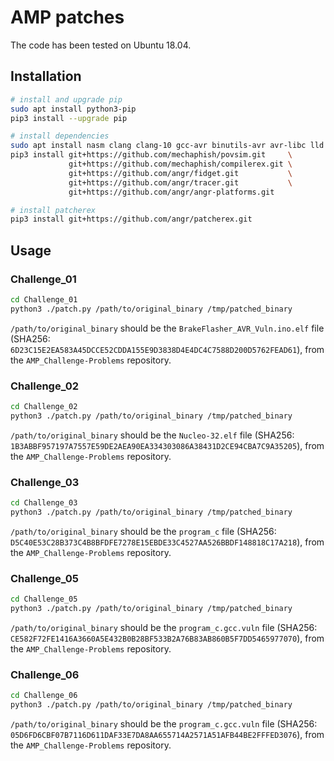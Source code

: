 # AMP patches

The code has been tested on Ubuntu 18.04.

## Installation

```bash
# install and upgrade pip
sudo apt install python3-pip
pip3 install --upgrade pip

# install dependencies
sudo apt install nasm clang clang-10 gcc-avr binutils-avr avr-libc lld linux-headers-$(uname -r) gcc-arm-none-eabi gcc-multilib
pip3 install git+https://github.com/mechaphish/povsim.git     \
             git+https://github.com/mechaphish/compilerex.git \
             git+https://github.com/angr/fidget.git           \
             git+https://github.com/angr/tracer.git           \
             git+https://github.com/angr/angr-platforms.git

# install patcherex
pip3 install git+https://github.com/angr/patcherex.git
```

## Usage

### Challenge_01
```bash
cd Challenge_01
python3 ./patch.py /path/to/original_binary /tmp/patched_binary
```
`/path/to/original_binary` should be the `BrakeFlasher_AVR_Vuln.ino.elf` file (SHA256: `6D23C15E2EA583A45DCCE52CDDA155E9D3838D4E4DC4C7588D200D5762FEAD61`), from the `AMP_Challenge-Problems` repository.

### Challenge_02
```bash
cd Challenge_02
python3 ./patch.py /path/to/original_binary /tmp/patched_binary
```
`/path/to/original_binary` should be the `Nucleo-32.elf` file (SHA256: `1B3ABBF957197A7557E59DE2AEA90EA334303086A38431D2CE94CBA7C9A35205`), from the `AMP_Challenge-Problems` repository.

### Challenge_03
```bash
cd Challenge_03
python3 ./patch.py /path/to/original_binary /tmp/patched_binary
```
`/path/to/original_binary` should be the `program_c` file (SHA256: `D5C40E53C28B373C4B8BFDFE7278E15EBDE33C4527AA526BBDF148818C17A218`), from the `AMP_Challenge-Problems` repository.

### Challenge_05
```bash
cd Challenge_05
python3 ./patch.py /path/to/original_binary /tmp/patched_binary
```
`/path/to/original_binary` should be the `program_c.gcc.vuln` file (SHA256: `CE582F72FE1416A3660A5E432B0B28BF533B2A76B83AB860B5F7DD5465977070`), from the `AMP_Challenge-Problems` repository.

### Challenge_06
```bash
cd Challenge_06
python3 ./patch.py /path/to/original_binary /tmp/patched_binary
```
`/path/to/original_binary` should be the `program_c.gcc.vuln` file (SHA256: `05D6FD6CBF07B7116D611DAF33E7DA8AA655714A2571A51AFB44BE2FFFED3076`), from the `AMP_Challenge-Problems` repository.
